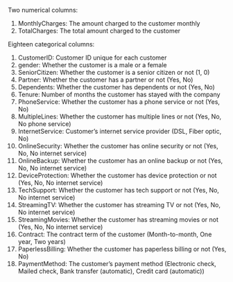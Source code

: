 Two numerical columns:
1. MonthlyCharges: The amount charged to the customer monthly
2. TotalCharges: The total amount charged to the customer

Eighteen categorical columns:
1. CustomerID: Customer ID unique for each customer
2. gender: Whether the customer is a male or a female
3. SeniorCitizen: Whether the customer is a senior citizen or not (1, 0)
4. Partner: Whether the customer has a partner or not (Yes, No)
5. Dependents: Whether the customer has dependents or not (Yes, No)
6. Tenure: Number of months the customer has stayed with the company
7. PhoneService: Whether the customer has a phone service or not (Yes, No)
8. MultipleLines: Whether the customer has multiple lines or not (Yes, No, No phone service)
9. InternetService: Customer’s internet service provider (DSL, Fiber optic, No)
10. OnlineSecurity: Whether the customer has online security or not (Yes, No, No internet service)
11. OnlineBackup: Whether the customer has an online backup or not (Yes, No, No internet service)
12. DeviceProtection: Whether the customer has device protection or not (Yes, No, No internet service)
13. TechSupport: Whether the customer has tech support or not (Yes, No, No internet service)
14. StreamingTV: Whether the customer has streaming TV or not (Yes, No, No internet service)
15. StreamingMovies: Whether the customer has streaming movies or not (Yes, No, No internet service)
16. Contract: The contract term of the customer (Month-to-month, One year, Two years)
17. PaperlessBilling: Whether the customer has paperless billing or not (Yes, No)
18. PaymentMethod: The customer’s payment method (Electronic check, Mailed check, Bank transfer (automatic), Credit card (automatic))
